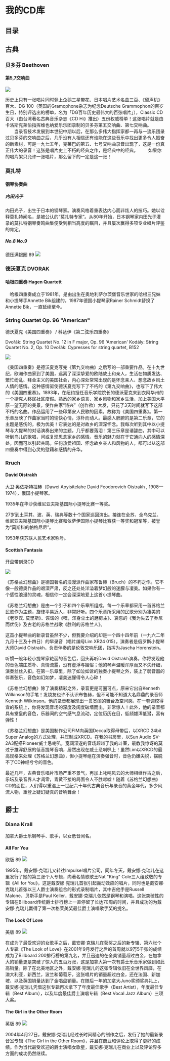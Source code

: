 # 我的CD库

## 目录

## 古典

### 贝多芬 Beethoven

#### 第5,7交响曲

![](my-cd-lib/classical/Beethoven/Symphony-5-7-Cleiber.png)

历史上只有一张唱片同时登上企鹅三星带花、日本唱片艺术名曲三百、《留声机》百大、DG 100（英国的Gramophone杂志为纪念Deutsche Grammophon的百岁生日，特别评选出的榜单，名为「DG百年历史最伟大的百张唱片」），Classic CD百大（由台湾著名古典音乐杂志《CD Hi》推出）五份权威榜单！这张唱片就是由卡洛斯克莱伯指挥维也纳爱乐乐团录制的贝多芬第五交响曲、第七交响曲。
　　当录音技术发展到本世纪中期以后，在那么多伟大指挥家都一再与一流乐团录过贝多芬的交响曲之后，几乎没有人相信还有谁能在这些音乐中找出更多令人振奋的新素材，可是一九七五年，克莱巴的第五、七号交响曲录音出现了，这是一份真正伟大的录音！这张是唱片史上不朽的经典之作，是经典中的经典。
　　如果你的唱片架只允许一张唱片，那么留下的一定是这一张！

### 莫扎特

#### 钢琴协奏曲

##### 内田光子

内田光子，出生于日本的钢琴家。演奏风格着重表达内心而非炫人的技巧。她以诠释莫扎特闻名，是被公认的“莫扎特专家”。从80年开始，日本钢琴家内田光子灌录的莫扎特钢琴奏鸣曲集便受到相当高度的瞩目，并且屡次赢得多项专业唱片评鉴的肯定。

##### No.8 No.9

德压满银圈 89
![](my-cd-lib/classical/Mozart/piano-concertos-8-9-mitsuko.png)

### 德沃夏克 DVORAK

#### 哈根四重奏 Hagen Quartett

　哈根四重奏成立于1981年，是由出生在奥地利萨尔茨堡音乐世家的哈根三兄妹和小提琴手Annette Bik组建的，1987年德国小提琴家Rainer Schmidt替换了Annette Bik，一直延续至今。

### String Quartet Op. 96 "American"

德沃夏克《美国四重奏》 / 科达伊《第二弦乐四重奏》

Dvořák: String Quartet No. 12 in F major, Op. 96 'American'
Kodály: String Quartet No. 2, Op. 10
Dvořák: Cypresses for string quartet, B152

![](my-cd-lib/classical/Dvorak/American-Hagen.png)


《美国四重奏》是德沃夏克写完《第九交响曲》之后写的一部重要作品。在十九世纪，欧洲作曲家到了美国，远离了深深挚爱的欧陆故土和亲人，生活在物质发达、繁忙纷乱、拜金主义的美国社会，内心深处常常出现的是怀念亲人、想念故乡风土人情的感情。这种感情驱使德沃夏克写下了不朽的《第九交响曲》，也写下了伟大的《美国四重奏》。1893年，在纽约担任音乐学院院长的德沃夏克来到衣阿华州的一个捷克人移民社区度假。熟悉的家乡语言、家乡风物和家乡生活，加上美国大平原一望无际的美景，使作曲家“诗兴”（创作欲）大发，只花了3天时间就写下这部不朽的名曲。作品运用了一些印第安人民歌的因素，故称为《美国四重奏》。第一乐章反映了作曲家当时的愉快心情，淳朴而动人。最感人肺腑的是第二乐章，它的主题是感伤的，极为优美！它表达的是对故乡的深深怀念。我每次听到其中以小提琴与大提琴的对话演奏出来的主题，几乎都要落泪！第三乐章是谐謔曲，其中可以听到鸟儿的歌唱，间或复现思念家乡的感情。音乐的魅力就在于它通向人的感情深处，因而可以引起共鸣。任何热爱祖国、怀念故乡亲人和风物的人，都可以从这部四重奏中得到心灵的慰藉和感情的升华。


### Rruch

#### David Oistrakh

大卫·奥依斯特拉赫（Dawei Aoyisitelahe David Feodorovich Oistrakh , 1908—1974），俄国小提琴家。


1935年在华沙获维尼亚夫斯基国际小提琴比赛一等奖。


27岁到土耳其、波、英、瑞典等数十个国家巡回演出。接连在全苏、全乌克兰、维尼亚夫斯基国际小提琴比赛和依萨伊国际小提琴比赛获一等奖和冠军等，被誉为“莫斯科的帕格尼尼”。


1953年获苏联人民艺术家称号。

#### Scottish Fantasia

开盘带刻录CD

![](my-cd-lib/classical/Bruch/david-scottish-fantasia.png)

《苏格兰幻想曲》是德国著名的浪漫派作曲家布鲁赫（Bruch）的不朽之作。它不像一般德奥作品的艰深严肃，反之还处处洋溢着梦幻般的迷朦与凄美。如果你有一个感性浪漫的灵魂，相信你一定会深深地爱上这首小提琴曲。

《苏格兰幻想曲》是由一个引子和四个乐章所组成，每一个乐章都采用一首苏格兰民歌作为主题，旋律平易近人，非常好听。四个乐章所采用的民歌分别为凄美的《老罗宾. 莫里斯》、诙谐的《嘿，浑身尘土的磨房主》、哀怨的《我为失去了乔尼而优伤》及古老的苏格兰战歌《胜利的苏格兰人》。

这首小提琴曲的新录音虽然不少，但我要介绍的却是一个四十四年前（一九六二年九月十三及十四日）的早录音（唱片编号Lim XR24 015），演奏者是俄罗斯小提琴大师David Oistrakh，负责伴奏的是伦敦交响乐团，指挥为Jascha Horenstein。

听惯一般年轻小提琴家艳丽的音色后，回头再听David Oistrakh演奏，你将发现他的音色端庄质朴、真情流露，没有虚浮与媚俗；他的琴声温暖浑厚而又不失纤细，演奏丝丝入扣。在第一乐章里，除了如泣如诉的独奏小提琴之外，装上了弱音器的伴奏弦乐，音色如幻如梦，凄美迷朦得令人心碎！

《苏格兰幻想曲》除了演奏精彩之外，录音更是可圈可点，原来它出自Kenneth Wilkinson的手笔！发烧友也许不认识布鲁赫，但不可能不知道大名鼎鼎的录音师Kenneth Wilkinson。他的录音都展现出一贯宽阔的舞台及空间感，在一套调校得宜的系统上，你将发现音场的深度及阔度破墙而出，非常惊人！此外，他的录音都具有堂皇的音色，乐器间的空气感气息流动，定位历历在目，低频雄浑低潜，富有弹性！

《苏格兰幻想曲》是美国制作公司FIM向英国Decca取得母带后，以XRCD 24bit Super Analog的方式处理，并压制成XRCD。在我的书房里，以Sun Audio SV-2A3配搭Pioneer威士忌喇叭，宽阔深遂的音场超越了我的斗室，最教我惊讶的莫过于雄浑舒展的低音提琴音响，居然出现在威士忌喇叭上！虽然Lim以XRCD的最高规格来处理《苏格兰幻想曲》，但小提琴组在演奏强音时，音色仍嫌尖锐，摆脱不了CD神经兮兮的音色。

最近几年，古典音乐唱片市场严重不景气，再加上叱咤风云的大师相继作古之后，乐坛及录音界人才凋零，青黄不接的局面令人不胜唏嘘！随着《苏格兰幻想曲》CD的面世，人们得以重温上一世纪六十年代古典音乐与录音的黄金年代，多少风流人物，重登上疑幻疑真的音响舞台！


## 爵士

### Diana Krall

加拿大爵士乐钢琴手、歌手，以女低音闻名。

#### All For You

欧版 89
![](my-cd-lib/jazz/diana%20krall/All%20For%20You.png)

1995年，戴安娜·克瑞儿又转往Impulse!唱片公司，同年冬天，戴安娜·克瑞儿在这里发行了她的第三张个人专辑，向著名情歌歌王Nat "King" Cole三人组致敬的专辑《All for You》，这是戴安娜·克瑞儿首张引起轰动效应的唱片，同时也是戴安娜·克瑞儿首张以三人爵士演奏组合的形式录制唱片，其中吉他手是Russell Malone，贝斯手是Paul Keller，戴安娜·克瑞儿依然是钢琴和演唱。这张突破性的专辑在Billboard传统爵士排行榜上一直停留了长达70周的时间，并且成功的为戴安娜·克瑞儿赢得了第一次格莱美奖最佳爵士演唱歌手奖的提名。

#### The Look Of Love
美版 89
![](my-cd-lib/jazz/diana%20krall/The%20Look%20Of%20Love.png)

在成为了最受欢迎的女歌手之后，戴安娜·克瑞儿在获奖之后的新专辑、第六张个人专辑《The Look of Love》在2001年9月发行之后的首周就以9万5千张的成绩成为了Billboard 200排行榜的第九名，并且迅速的在全美销量超过白金，在加拿大的销量更是突破了惊人的五百万张，这是加拿大第一次有爵士乐音乐家做到如此高销量。除了在北美地区之外，戴安娜·克瑞儿的这张专辑依旧在全世界风靡，在澳大利亚，新西兰，波兰和葡萄牙，这张唱片的销量超过白金，还在法国、新加坡、以及英国销量达到了金唱盘销量。在随后一年的加拿大Juno奖颁奖典礼上，戴安娜·克瑞儿凭借这张专辑再次拿下了年度最佳歌手（Best Artist），年度最佳专辑（Best Album），以及年度最佳爵士演唱专辑（Best Vocal Jazz Album）三项大奖。

#### The Girl in the Other Room
英版 89
![](my-cd-lib/jazz/diana%20krall/The%20Girl%20in%20the%20Other%20Room.png)

2004年4月27日，戴安娜·克瑞儿经过长时间精心的制作之后，发行了她的最新录音室专辑《The Girl in the Other Room》，并且在商业和评论上取得了更好的成绩。作为当代最受欢迎的爵士演唱女歌星，戴安娜·克瑞儿在商业上以及评论界多方面的成功仍然继续。
